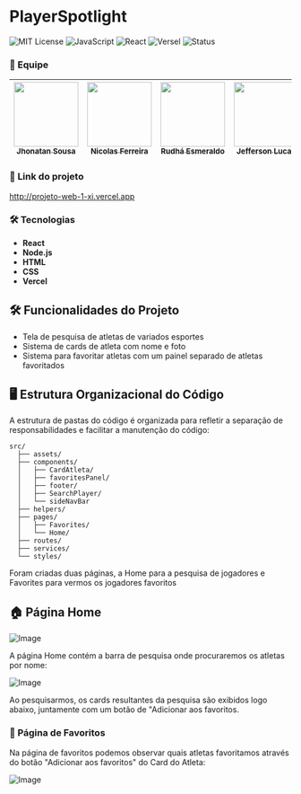# PlayerSpotlight


![MIT License](https://img.shields.io/badge/License-MIT-brightgreen)
![JavaScript](https://img.shields.io/badge/JavaScript-ES6%2B-yellow)
![React](https://img.shields.io/badge/React-17.0.2-blue)
![Versel](https://img.shields.io/badge/Versel-orange)
![Status](https://img.shields.io/badge/Status-Em%20Desenvolvimento-brightgreen)


### 👥 Equipe

| [<img loading="lazy" src="https://avatars.githubusercontent.com/u/171964865?v=4" width=115><br><sub>Jhonatan Sousa</sub>](https://github.com/JohnOliverz) | [<img loading="lazy" src="https://avatars.githubusercontent.com/u/106767229?s=400&u=d91f527c50979c457174cc70127a0411747c70e5&v=4" width=115><br><sub>Nicolas Ferreira</sub>](https://github.com/Niccofs) | [<img loading="lazy" src="https://avatars.githubusercontent.com/u/100231973?v=4" width=115><br><sub>Rudhá Esmeraldo</sub>](https://github.com/rudhaesmeraldo) | [<img loading="lazy" src="https://avatars.githubusercontent.com/u/117694456?v=4" width=115><br><sub>Jefferson Lucas</sub>](https://github.com/JeufoDev) |
| :---: | :---: | :---: | :---: |

### 🔗 Link do projeto

http://projeto-web-1-xi.vercel.app

### 🛠 Tecnologias

- **React**
- **Node.js**
- **HTML**
- **CSS**
- **Vercel**

## 🛠 Funcionalidades do Projeto

- Tela de pesquisa de atletas de variados esportes
- Sistema de cards de atleta com nome e foto
- Sistema para favoritar atletas com um painel separado de atletas favoritados

## 🖥️ Estrutura Organizacional do Código

A estrutura de pastas do código é organizada para refletir a separação de responsabilidades e facilitar a manutenção do código:

```
src/
  ├── assets/
  ├── components/
  │   ├── CardAtleta/
  │   ├── favoritesPanel/
  │   ├── footer/
  │   ├── SearchPlayer/
  │   └── sideNavBar
  ├── helpers/
  ├── pages/
  │   ├── Favorites/
  │   └── Home/
  ├── routes/
  ├── services/
  └── styles/
```

Foram criadas duas páginas, a Home para a pesquisa de jogadores e Favorites para vermos os jogadores favoritos

## 🏠 Página Home

![Image](https://github.com/user-attachments/assets/e15bded8-6e13-4a7b-9d1d-ec6876ac7417)

A página Home contém a barra de pesquisa onde procuraremos os atletas por nome:

![Image](https://github.com/user-attachments/assets/eeaef4df-1329-42d7-bd24-ca95d299f235)

Ao pesquisarmos, os cards resultantes da pesquisa são exibidos logo abaixo, juntamente com um botão de "Adicionar aos favoritos.

### 🌟 Página de Favoritos

Na página de favoritos podemos observar quais atletas favoritamos através do botão "Adicionar aos favoritos" do Card do Atleta:

![Image](https://github.com/user-attachments/assets/47557ea7-cf66-4186-bbfe-3eaaa2cbad2c)




